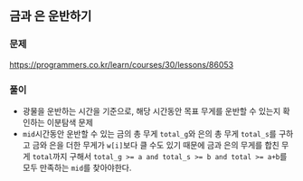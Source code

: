 ## 금과 은 운반하기
### 문제
https://programmers.co.kr/learn/courses/30/lessons/86053
### 풀이
- 광물을 운반하는 시간을 기준으로, 해당 시간동안 목표 무게를 운반할 수 있는지 확인하는 이분탐색 문제
- ```mid```시간동안 운반할 수 있는 금의 총 무게 ```total_g```와 은의 총 무게 ```total_s```를 구하고 금와 은을 더한 무게가 ```w[i]```보다 클 수도 있기 때문에 금과 은의 무게를 합친 무게 ```total```까지 구해서 ```total_g >= a and total_s >= b and total >= a+b```를 모두 만족하는 ```mid```를 찾아야한다.